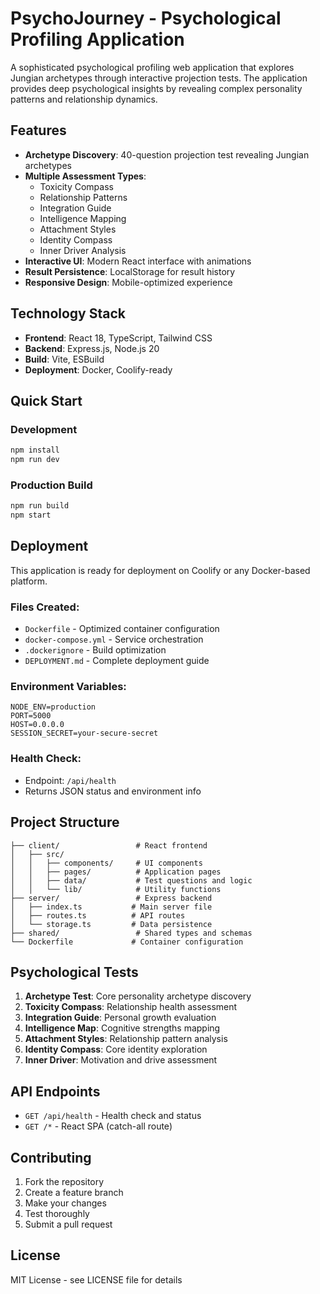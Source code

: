 # PsychoJourney - Psychological Profiling Application

A sophisticated psychological profiling web application that explores Jungian archetypes through interactive projection tests. The application provides deep psychological insights by revealing complex personality patterns and relationship dynamics.

## Features

- **Archetype Discovery**: 40-question projection test revealing Jungian archetypes
- **Multiple Assessment Types**: 
  - Toxicity Compass
  - Relationship Patterns
  - Integration Guide
  - Intelligence Mapping
  - Attachment Styles
  - Identity Compass
  - Inner Driver Analysis
- **Interactive UI**: Modern React interface with animations
- **Result Persistence**: LocalStorage for result history
- **Responsive Design**: Mobile-optimized experience

## Technology Stack

- **Frontend**: React 18, TypeScript, Tailwind CSS
- **Backend**: Express.js, Node.js 20
- **Build**: Vite, ESBuild
- **Deployment**: Docker, Coolify-ready

## Quick Start

### Development
```bash
npm install
npm run dev
```

### Production Build
```bash
npm run build
npm start
```

## Deployment

This application is ready for deployment on Coolify or any Docker-based platform.

### Files Created:
- `Dockerfile` - Optimized container configuration
- `docker-compose.yml` - Service orchestration
- `.dockerignore` - Build optimization
- `DEPLOYMENT.md` - Complete deployment guide

### Environment Variables:
```env
NODE_ENV=production
PORT=5000
HOST=0.0.0.0
SESSION_SECRET=your-secure-secret
```

### Health Check:
- Endpoint: `/api/health`
- Returns JSON status and environment info

## Project Structure

```
├── client/                 # React frontend
│   ├── src/
│   │   ├── components/     # UI components
│   │   ├── pages/          # Application pages
│   │   ├── data/           # Test questions and logic
│   │   └── lib/            # Utility functions
├── server/                 # Express backend
│   ├── index.ts           # Main server file
│   ├── routes.ts          # API routes
│   └── storage.ts         # Data persistence
├── shared/                 # Shared types and schemas
└── Dockerfile             # Container configuration
```

## Psychological Tests

1. **Archetype Test**: Core personality archetype discovery
2. **Toxicity Compass**: Relationship health assessment
3. **Integration Guide**: Personal growth evaluation
4. **Intelligence Map**: Cognitive strengths mapping
5. **Attachment Styles**: Relationship pattern analysis
6. **Identity Compass**: Core identity exploration
7. **Inner Driver**: Motivation and drive assessment

## API Endpoints

- `GET /api/health` - Health check and status
- `GET /*` - React SPA (catch-all route)

## Contributing

1. Fork the repository
2. Create a feature branch
3. Make your changes
4. Test thoroughly
5. Submit a pull request

## License

MIT License - see LICENSE file for details